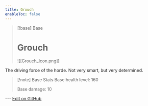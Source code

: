 ```yaml
---
title: Grouch
enableToc: false
---
```

> [!base] Base
>
> # Grouch
>
> ![[Grouch_Icon.png]]

The driving force of the horde. Not very smart, but very determined.

> [!note] Base Stats
> Base health level: 160
> 
> Base damage: 10

--- [Edit on GitHub](https://github.com/Mondrethos/gatekeeperwiki/edit/main/content/Monsters/Grouch.md)
